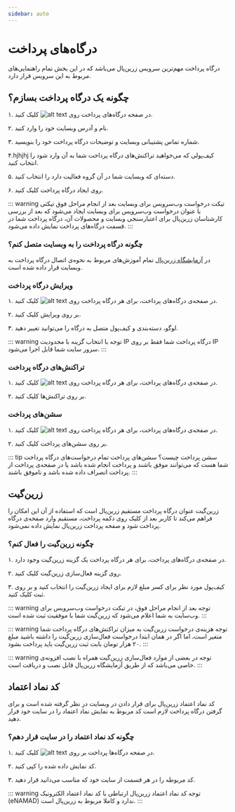 ```yaml
---
sidebar: auto
---
```


# درگاه‌های پرداخت

درگاه پرداخت مهم‌ترین سرویس زرین‌پال می‌باشد که در این بخش تمام راهنمایی‌های مربوط به این سرویس قرار دارد.

## چگونه یک درگاه پرداخت بسازم؟

۱. در صفحه درگاه‌های پرداخت روی ![alt text](/webservice/01.png) کلیک کنید.

۲. نام و آدرس وبسایت خود را وارد کنید.

۳. شماره تماس پشتیبانی وبسایت و توضیحات درگاه پرداخت خود را بنویسید.

۴.hjhjhj کیف‌پولی که می‌خواهید تراکنش‌های درگاه پرداخت شما به آن وارد شود را انتخاب کنید.

۵. دسته‌ای که وبسایت شما در آن گروه فعالیت دارد را انتخاب کنید.

۶. روی ایجاد درگاه پرداخت کلیک کنید.

::: warning تیکت درخواست وب‌سرویس برای وبسایت
بعد از انجام مراحل فوق تیکتی با عنوان درخواست وب‌سرویس برای وبسایت ایجاد می‌شود که بعد از بررسی کارشناسان زرین‌پال برای اعتبارسنجی وبسایت و محصولات آن، درگاه پرداخت شما در قسمت درگاه‌های پرداخت نمایش داده می‌شود.
:::

### چگونه درگاه پرداخت را به وبسایت متصل کنم؟

در 
[آزمایشگاه زرین‌پال](https://www.zarinpal.com/lab)
 تمام آموزش‌های مربوط به نحوه‌ی اتصال درگاه پرداخت به وبسایت قرار داده شده است.

### ویرایش درگاه پرداخت

۱. در صفحه‌ی درگاه‌های پرداخت، برای هر درگاه پرداخت روی ![alt text](/webservice/02.png) کلیک کنید.

۲. بر روی ویرایش کلیک کنید.

۳. لوگو، دسته‌بندی و کیف‌پول متصل به درگاه را می‌توانید تغییر دهید.

::: warning توجه
با انتخاب گزینه با محدودیت IP درگاه پرداخت شما فقط بر روی IP سرور سایت شما قابل اجرا می‌شود.
:::

### تراکنش‌های درگاه پرداخت

۱. در صفحه‌ی درگاه‌های پرداخت، برای هر درگاه پرداخت روی ![alt text](/webservice/02.png) کلیک کنید.

۲. بر روی تراکنش‌ها کلیک کنید.

### سشن‌های پرداخت

۱. در صفحه‌ی درگاه‌های پرداخت، برای هر درگاه پرداخت روی ![alt text](/webservice/02.png) کلیک کنید.

۲. بر روی سشن‌های پرداخت کلیک کنید.

::: tip سشن پرداخت چیست؟
سشن‌های پرداخت تمام درخواست‌های درگاه پرداخت شما هست که می‌توانند موفق باشند و پرداخت انجام شده باشد یا در صفحه‌ی پرداخت از پرداخت انصراف داده شده باشد و ناموفق باشند.
:::

## زرین‌گیت

زرین‌گیت عنوان درگاه پرداخت مستقیم زرین‌پال است که استفاده از آن این امکان را فراهم می‌کند تا کاربر بعد از کلیک روی دکمه پرداخت، مستقیم وارد صفحه‌ی درگاه پرداخت شود و صفحه پرداخت زرین‌پال نمایش داده نمی‌شود.

### چگونه زرین‌گیت را فعال کنم؟

۱. در صفحه‌ی درگاه‌های پرداخت، برای هر درگاه پرداخت یک گزینه زرین‌گیت وجود دارد.

۲. روی گزینه فعال‌سازی زرین‌گیت کلیک کنید.

۳. کیف‌پول مورد نظر برای کسر مبلغ لازم برای ایجاد زرین‌گیت را انتخاب کنید و بر روی ثبت کلیک کنید.

::: warning توجه
بعد از انجام مراحل فوق، در تیکت درخواست وب‌سرویس برای وب‌سایت به شما اعلام می‌شود که زرین‌گیت شما با موفقیت ثبت شده است.
:::

::: warning توجه
هزینه‌ی درخواست زرین‌گیت به میزان تراکنش‌های درگاه پرداخت شما متغیر است، اما اگر در همان ابتدا درخواست فعال‌سازی زرین‌گیت را داشته باشید مبلغ ۲۰ هزار تومان بابت ثبت زرین‌گیت باید پرداخت بشود.
:::

::: warning توجه
در بعضی از موارد فعال‌سازی زرین‌گیت همراه با نصب افزونه‌ی خاصی می‌باشد که از طریق آزمایشگاه زرین‌پال قابل نصب و دریافت است.
:::

## کد نماد اعتماد

کد نماد اعتماد زرین‌پال برای قرار دادن در وبسایت در نظر گرفته شده است و برای گرفتن درگاه پرداخت لازم است کد مربوط به نمایش نماد اعتماد را در سایت خود قرار دهید.

### چگونه کد نماد اعتماد را در سایت قرار دهم؟

۱. در صفحه‌ درگاه‌ها پرداخت بر روی ![alt text](/webservice/03.png) کلیک کنید.

۲. کد نمایش داده شده را کپی کنید.

۳. کد مربوطه را در هر قسمت از سایت خود که مناسب می‌دانید قرار دهید.

::: warning توجه
کد نماد اعتماد زرین‌پال ارتباطی با کد نماد اعتماد الکترونیک (eNAMAD) ندارد و کاملا مربوط به زرین‌پال است.
:::
